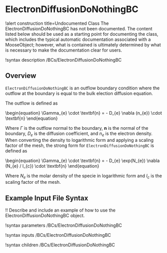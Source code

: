 # ElectronDiffusionDoNothingBC

!alert construction title=Undocumented Class
The ElectronDiffusionDoNothingBC has not been documented. The content listed below should be used as a starting point for
documenting the class, which includes the typical automatic documentation associated with a
MooseObject; however, what is contained is ultimately determined by what is necessary to make the
documentation clear for users.

!syntax description /BCs/ElectronDiffusionDoNothingBC

## Overview

`ElectronDiffusionDoNothingBC` is an outflow boundary condition where the outflow at the
boundary is equal to the bulk election diffusion equation.

The outflow is defined as

\begin{equation}
\Gamma_{e} \cdot \textbf{n} = - D_{e} \nabla (n_{e}) \cdot \textbf{n}
\end{equation}

Where $\Gamma$ is the outflow normal to the boundary, $\textbf{n}$ is the normal of the boundary, $D_{e}$ is the diffusion coefficient, and $n_{e}$ is the electron density. When converting the density to logarithmic form and applying a scaling
factor of the mesh, the strong form for `ElectronDiffusionDoNothingBC` is defined as

\begin{equation}
\Gamma_{e} \cdot \textbf{n} = - D_{e} \exp(N_{e}) \nabla (N_{e} / l_{c}) \cdot \textbf{n}
\end{equation}

Where $N_{e}$ is the molar density of the specie in logarithmic form and
$l_{c}$ is the scaling factor of the mesh.

## Example Input File Syntax

!! Describe and include an example of how to use the ElectronDiffusionDoNothingBC object.

!syntax parameters /BCs/ElectronDiffusionDoNothingBC

!syntax inputs /BCs/ElectronDiffusionDoNothingBC

!syntax children /BCs/ElectronDiffusionDoNothingBC
